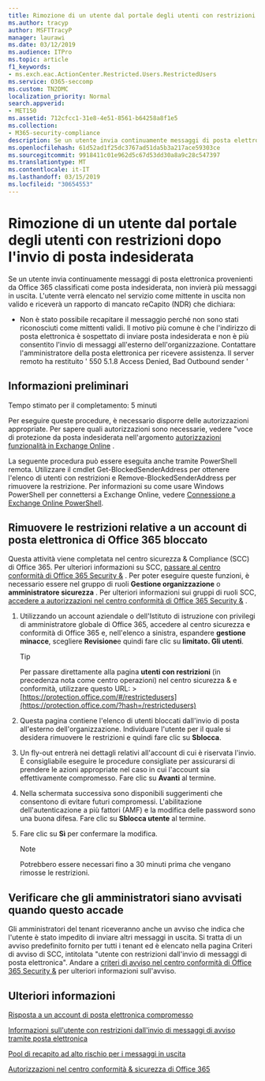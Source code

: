 ```yaml
---
title: Rimozione di un utente dal portale degli utenti con restrizioni dopo l'invio di posta indesiderata
ms.author: tracyp
author: MSFTTracyP
manager: laurawi
ms.date: 03/12/2019
ms.audience: ITPro
ms.topic: article
f1_keywords:
- ms.exch.eac.ActionCenter.Restricted.Users.RestrictedUsers
ms.service: O365-seccomp
ms.custom: TN2DMC
localization_priority: Normal
search.appverid:
- MET150
ms.assetid: 712cfcc1-31e8-4e51-8561-b64258a8f1e5
ms.collection:
- M365-security-compliance
description: Se un utente invia continuamente messaggi di posta elettronica provenienti da Office 365 classificati come posta indesiderata, non invierà più messaggi.
ms.openlocfilehash: 61d52ad1f25dc3767ad51da5b3a217ace59303ce
ms.sourcegitcommit: 9918411c01e962d5c67d53dd30a8a9c28c547397
ms.translationtype: MT
ms.contentlocale: it-IT
ms.lasthandoff: 03/15/2019
ms.locfileid: "30654553"
---
```

# <a name="removing-a-user-from-the-restricted-users-portal-after-sending-spam-email"></a>Rimozione di un utente dal portale degli utenti con restrizioni dopo l'invio di posta indesiderata

Se un utente invia continuamente messaggi di posta elettronica provenienti da Office 365 classificati come posta indesiderata, non invierà più messaggi in uscita. L'utente verrà elencato nel servizio come mittente in uscita non valido e riceverà un rapporto di mancato reCapito (NDR) che dichiara:

- Non è stato possibile recapitare il messaggio perché non sono stati riconosciuti come mittenti validi. Il motivo più comune è che l'indirizzo di posta elettronica è sospettato di inviare posta indesiderata e non è più consentito l'invio di messaggi all'esterno dell'organizzazione. Contattare l'amministratore della posta elettronica per ricevere assistenza. Il server remoto ha restituito ' 550 5.1.8 Access Denied, Bad Outbound sender '

## <a name="what-do-you-need-to-know-before-you-begin"></a>Informazioni preliminari
<a name="sectionSection0"> </a>

Tempo stimato per il completamento: 5 minuti
  
Per eseguire queste procedure, è necessario disporre delle autorizzazioni appropriate. Per sapere quali autorizzazioni sono necessarie, vedere "voce di protezione da posta indesiderata nell'argomento [autorizzazioni funzionalità in Exchange Online](http://technet.microsoft.com/library/15073ce1-0917-403b-8839-02a2ebc96e16.aspx) .

La seguente procedura può essere eseguita anche tramite PowerShell remota. Utilizzare il cmdlet Get-BlockedSenderAddress per ottenere l'elenco di utenti con restrizioni e Remove-BlockedSenderAddress per rimuovere la restrizione. Per informazioni su come usare Windows PowerShell per connettersi a Exchange Online, vedere [Connessione a Exchange Online PowerShell](https://go.microsoft.com/fwlink/p/?linkid=396554).

## <a name="remove-restrictions-for-a-blocked-office-365-email-account"></a>Rimuovere le restrizioni relative a un account di posta elettronica di Office 365 bloccato

Questa attività viene completata nel centro sicurezza & Compliance (SCC) di Office 365. Per ulteriori informazioni su SCC, [passare al centro conformità di Office 365 Security &](go-to-the-securitycompliance-center.md) . Per poter eseguire queste funzioni, è necessario essere nel gruppo di ruoli **Gestione organizzazione** o **amministratore sicurezza** . Per ulteriori informazioni sui gruppi di ruoli SCC, [accedere a autorizzazioni nel centro conformità di Office 365 Security &](permissions-in-the-security-and-compliance-center.md) .

1. Utilizzando un account aziendale o dell'Istituto di istruzione con privilegi di amministratore globale di Office 365, accedere al centro sicurezza e conformità di Office 365 e, nell'elenco a sinistra, espandere **gestione minacce**, scegliere **Revisione**e quindi fare clic su **limitato. Gli utenti**.
    
    > [!TIP]
    > Per passare direttamente alla pagina **utenti con restrizioni** (in precedenza nota come centro operazioni) nel centro sicurezza &amp; e conformità, utilizzare questo URL: >[https://protection.office.com/#/restrictedusers](https://protection.office.com/?hash=/restrictedusers)

2. Questa pagina contiene l'elenco di utenti bloccati dall'invio di posta all'esterno dell'organizzazione.  Individuare l'utente per il quale si desidera rimuovere le restrizioni e quindi fare clic su **Sblocca**.

3. Un fly-out entrerà nei dettagli relativi all'account di cui è riservata l'invio. È consigliabile eseguire le procedure consigliate per assicurarsi di prendere le azioni appropriate nel caso in cui l'account sia effettivamente compromesso. Fare clic su **Avanti** al termine.

4. Nella schermata successiva sono disponibili suggerimenti che consentono di evitare futuri compromessi. L'abilitazione dell'autenticazione a più fattori (AMF) e la modifica delle password sono una buona difesa. Fare clic su **Sblocca utente** al termine.

5. Fare clic su **Sì** per confermare la modifica.

    > [!NOTE]
    > Potrebbero essere necessari fino a 30 minuti prima che vengano rimosse le restrizioni. 

## <a name="making-sure-admins-are-alerted-when-this-happens"></a>Verificare che gli amministratori siano avvisati quando questo accade

Gli amministratori del tenant riceveranno anche un avviso che indica che l'utente è stato impedito di inviare altri messaggi in uscita. Si tratta di un avviso predefinito fornito per tutti i tenant ed è elencato nella pagina Criteri di avviso di SCC, intitolata "utente con restrizioni dall'invio di messaggi di posta elettronica". Andare a [criteri di avviso nel centro conformità di Office 365 Security &](https://docs.microsoft.com/en-us/office365/securitycompliance/alert-policies) per ulteriori informazioni sull'avviso.

## <a name="for-more-information"></a>Ulteriori informazioni

[Risposta a un account di posta elettronica compromesso](responding-to-a-compromised-email-account.md)

[Informazioni sull'utente con restrizioni dall'invio di messaggi di avviso tramite posta elettronica](https://docs.microsoft.com/en-us/office365/securitycompliance/alert-policies)

[Pool di recapito ad alto rischio per i messaggi in uscita](high-risk-delivery-pool-for-outbound-messages.md)

[Autorizzazioni nel centro conformità & sicurezza di Office 365](permissions-in-the-security-and-compliance-center.md)
